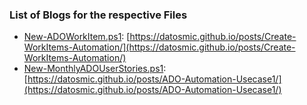 ### List of Blogs for the respective Files

- [New-ADOWorkItem.ps1](https://github.com/scvslsravikiran/Blogs/blob/295c053e3a779ed1b9068d70f57b1923f0712e73/New-ADOWorkItem.ps1): [https://datosmic.github.io/posts/Create-WorkItems-Automation/](https://datosmic.github.io/posts/Create-WorkItems-Automation/)
- [New-MonthlyADOUserStories.ps1](https://github.com/scvslsravikiran/Blogs/blob/295c053e3a779ed1b9068d70f57b1923f0712e73/New-MonthlyADOUserStories.ps1): [https://datosmic.github.io/posts/ADO-Automation-Usecase1/](https://datosmic.github.io/posts/ADO-Automation-Usecase1/)
